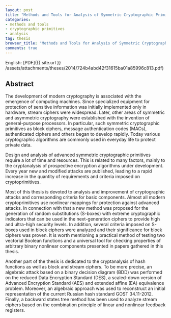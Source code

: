 ```yaml
---
layout: post
title: "Methods and Tools for Analysis of Symmetric Cryptographic Primitives"
categories:
- methods and tools
- cryptographic primitives
- analysis
tag: thesis
browser_title: "Methods and Tools for Analysis of Symmetric Cryptographic Primitives"
comments: true
---
```


English: [PDF]({{ site.url }} /assets/attachments/theses/2014/724b4abd42f31615ba01a85996c813.pdf)

<!--more-->

## Abstract

The development of modern cryptography is associated with the emergence of computing machines. Since specialized equipment for protection of sensitive information was initially implemented only in hardware, stream ciphers were widespread. Later, other areas of symmetric and asymmetric cryptography were established with the invention of general-purpose processors. In particular, such symmetric cryptographic primitives as block ciphers, message authentication codes (MACs), authenticated ciphers and others began to develop rapidly. Today various cryptographic algorithms are commonly used in everyday life to protect private data.

Design and analysis of advanced symmetric cryptographic primitives require a lot of time and resources. This is related to many factors, mainly to the cryptanalysis of prospective encryption algorithms under development. Every year new and modified attacks are published, leading to a rapid increase in the quantity of requirements and criteria imposed on cryptoprimitives.

Most of this thesis is devoted to analysis and improvement of cryptographic attacks and corresponding criteria for basic components. Almost all modern cryptoprimitives use nonlinear mappings for protection against advanced attacks. In connection with that a new method was proposed for the generation of random substitutions (S-boxes) with extreme cryptographic indicators that can be used in the next-generation ciphers to provide high and ultra-high security levels. In addition, several criteria imposed on S-boxes used in block ciphers were analyzed and their significance for block ciphers was proven. It is worth mentioning a practical method of testing two vectorial Boolean functions and a universal tool for checking properties of arbitrary binary nonlinear components presented in papers gathered in this thesis.

Another part of the thesis is dedicated to the cryptanalysis of hash functions as well as block and stream ciphers. To be more precise, an algebraic attack based on a binary decision diagram (BDD) was performed on the reduced Data Encryption Standard (DES), a scaled-down version of Advanced Encryption Standard (AES) and extended affine (EA) equivalence problem. Moreover, an algebraic approach was used to reconstruct an initial representation of the current Russian hash standard GOST 34.11-2012. Finally, a backward states tree method has been used to analyze stream ciphers based on the combination principle of linear and nonlinear feedback registers.
